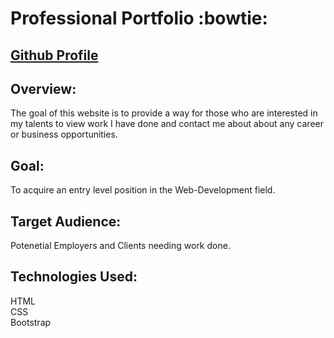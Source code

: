 # Professional Portfolio :bowtie:

## [Github Profile](https://github.com/KevMcCall)

## Overview:
 The goal of this website is to provide a way for those who are interested in my talents to view work I have done and contact me about about any career or business opportunities.

## Goal:

To acquire an entry level position in the Web-Development field.

## Target Audience:

Potenetial Employers and Clients needing work done.

## Technologies Used:

HTML               
CSS                
Bootstrap          
